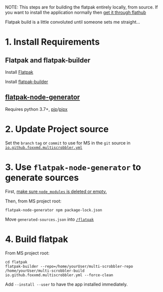 NOTE: This steps are for building the flatpak entirely locally, from source. If you want to install the application normally then [get it through flathub](/docs/installation.md#flatpak)

Flatpak build is a little convoluted until someone sets me straight...

# 1. Install Requirements

## Flatpak and flatpak-builder

Install [Flatpak](https://flatpak.org/setup/)

Install [flatpak-builder](https://docs.flatpak.org/en/latest/first-build.html#building-your-first-flatpak)

## [flatpak-node-generator](https://github.com/flatpak/flatpak-builder-tools/tree/master/node)

Requires python 3.7+, [pip](https://pip.pypa.io/en/stable/)/[pipx](https://pypa.github.io/pipx/)

# 2. Update Project source

Set the `branch` `tag` or `commit` to use for MS in the `git` source in [`io.github.foxxmd.multiscrobbler.yml`](/flatpak/io.github.foxxmd.multiscrobbler.yml)

# 3. Use `flatpak-node-generator` to generate sources

First, [make sure `node_modules` is deleted or empty.](https://github.com/flatpak/flatpak-builder-tools/issues/354#issuecomment-1478518442)

Then, from MS project root:

```
flatpak-node-generator npm package-lock.json
```

Move `generated-sources.json` into [`/flatpak`](/flatpak)

# 4. Build flatpak

From MS project root:

```console
cd flatpak
flatpak-builder --repo=/home/yourUser/multi-scrobbler-repo /home/yourUser/multi-scrobbler-build io.github.foxxmd.multiscrobbler.yml --force-clean
```
Add `--install --user` to have the app installed immediately.
